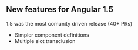 New features for Angular 1.5
----

1.5 was the most comunity driven release (40+ PRs)

* Simpler component definitions
* Multiple slot transclusion
